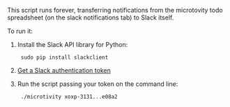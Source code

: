 
This script runs forever, transferring notifications from the microtovity todo spreadsheet (on the slack notifications tab) to Slack itself.

To run it:

1. Install the Slack API library for Python:

        sudo pip install slackclient

2. [Get a Slack authentication token](https://api.slack.com/docs/oauth-test-tokens)

3. Run the script passing your token on the command line:

        ./microtivity xoxp-3131...e08a2

